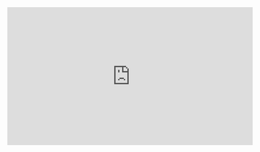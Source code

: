 <iframe width="560" height="315" src="https://www.youtube.com/embed/jrWZqjNfarE" frameborder="0" allow="accelerometer; autoplay; encrypted-media; gyroscope; picture-in-picture" allowfullscreen></iframe>
